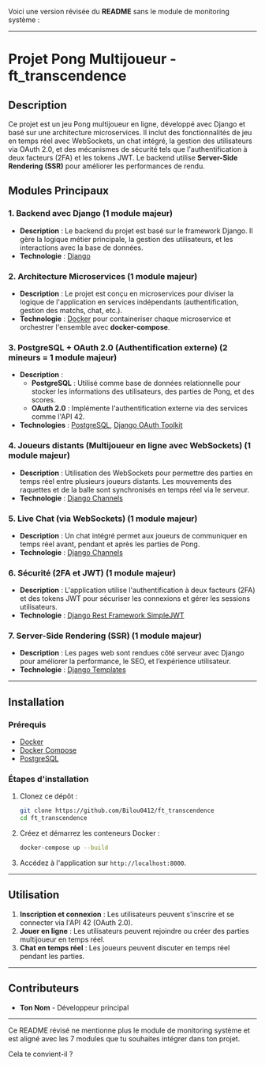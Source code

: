 Voici une version révisée du **README** sans le module de monitoring système :

---

# **Projet Pong Multijoueur - ft_transcendence**

## **Description**
Ce projet est un jeu Pong multijoueur en ligne, développé avec Django et basé sur une architecture microservices. Il inclut des fonctionnalités de jeu en temps réel avec WebSockets, un chat intégré, la gestion des utilisateurs via OAuth 2.0, et des mécanismes de sécurité tels que l'authentification à deux facteurs (2FA) et les tokens JWT. Le backend utilise **Server-Side Rendering (SSR)** pour améliorer les performances de rendu.

## **Modules Principaux**

### 1. **Backend avec Django** (1 module majeur)
   - **Description** : Le backend du projet est basé sur le framework Django. Il gère la logique métier principale, la gestion des utilisateurs, et les interactions avec la base de données.
   - **Technologie** : [Django](https://www.djangoproject.com/)

### 2. **Architecture Microservices** (1 module majeur)
   - **Description** : Le projet est conçu en microservices pour diviser la logique de l'application en services indépendants (authentification, gestion des matchs, chat, etc.).
   - **Technologie** : [Docker](https://www.docker.com/) pour containeriser chaque microservice et orchestrer l'ensemble avec **docker-compose**.

### 3. **PostgreSQL + OAuth 2.0 (Authentification externe)** (2 mineurs = 1 module majeur)
   - **Description** : 
     - **PostgreSQL** : Utilisé comme base de données relationnelle pour stocker les informations des utilisateurs, des parties de Pong, et des scores.
     - **OAuth 2.0** : Implémente l'authentification externe via des services comme l'API 42.
   - **Technologies** : [PostgreSQL](https://www.postgresql.org/), [Django OAuth Toolkit](https://django-oauth-toolkit.readthedocs.io/en/latest/)

### 4. **Joueurs distants (Multijoueur en ligne avec WebSockets)** (1 module majeur)
   - **Description** : Utilisation des WebSockets pour permettre des parties en temps réel entre plusieurs joueurs distants. Les mouvements des raquettes et de la balle sont synchronisés en temps réel via le serveur.
   - **Technologie** : [Django Channels](https://channels.readthedocs.io/en/stable/)

### 5. **Live Chat (via WebSockets)** (1 module majeur)
   - **Description** : Un chat intégré permet aux joueurs de communiquer en temps réel avant, pendant et après les parties de Pong.
   - **Technologie** : [Django Channels](https://channels.readthedocs.io/en/stable/)

### 6. **Sécurité (2FA et JWT)** (1 module majeur)
   - **Description** : L'application utilise l'authentification à deux facteurs (2FA) et des tokens JWT pour sécuriser les connexions et gérer les sessions utilisateurs.
   - **Technologie** : [Django Rest Framework SimpleJWT](https://django-rest-framework-simplejwt.readthedocs.io/en/latest/)

### 7. **Server-Side Rendering (SSR)** (1 module majeur)
   - **Description** : Les pages web sont rendues côté serveur avec Django pour améliorer la performance, le SEO, et l’expérience utilisateur.
   - **Technologie** : [Django Templates](https://docs.djangoproject.com/en/stable/ref/templates/)

---

## **Installation**

### **Prérequis**
- [Docker](https://www.docker.com/)
- [Docker Compose](https://docs.docker.com/compose/)
- [PostgreSQL](https://www.postgresql.org/)

### **Étapes d'installation**
1. Clonez ce dépôt :
   ```bash
   git clone https://github.com/Bilou0412/ft_transcendence
   cd ft_transcendence
   ```

2. Créez et démarrez les conteneurs Docker :
   ```bash
   docker-compose up --build
   ```

3. Accédez à l'application sur `http://localhost:8000`.

---

## **Utilisation**

1. **Inscription et connexion** : Les utilisateurs peuvent s'inscrire et se connecter via l'API 42 (OAuth 2.0).
2. **Jouer en ligne** : Les utilisateurs peuvent rejoindre ou créer des parties multijoueur en temps réel.
3. **Chat en temps réel** : Les joueurs peuvent discuter en temps réel pendant les parties.

---

## **Contributeurs**
- **Ton Nom** - Développeur principal

---

Ce README révisé ne mentionne plus le module de monitoring système et est aligné avec les 7 modules que tu souhaites intégrer dans ton projet.

Cela te convient-il ?